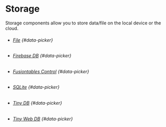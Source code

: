 # Storage

Storage components allow you to store data/file on the local device or the cloud.

* ###### [File](/components/storage/file.md) {#data-picker}
* ###### [Firebase DB](/components/storage/firebase-db.md) {#data-picker}
* ###### [Fusiontables Control](/components/storage/fusiontables-control.md) {#data-picker}
* ###### [SQLite](/components/storage/sqlite.md) {#data-picker}
* ###### [Tiny DB](/components/storage/tiny-db.md) {#data-picker}
* ###### [Tiny Web DB](/components/storage/tiny-web-db.md) {#data-picker}



